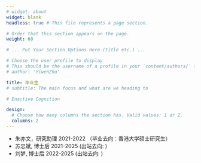 ```yaml
---
# widget: about
widget: blank
headless: true # This file represents a page section.

# Order that this section appears on the page.
weight: 60

# ... Put Your Section Options Here (title etc.) ...

# Choose the user profile to display
# This should be the username of a profile in your `content/authors/` folder.
# author: 'YiwenZhu'

title: 毕业生
# subtitle: The main focus and what are we heading to

# Enactive Cognition

design:
  # Choose how many columns the section has. Valid values: 1 or 2.
  columns: 2
---
```


- 朱亦文，研究助理 2021-2022 （毕业去向：香港大学硕士研究生）
- 苏忠斌, 博士后 2021-2025 (出站去向: )
- 刘梦, 博士后 2022-2025 (出站去向: )
